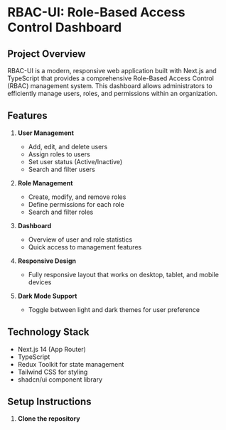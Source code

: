 # RBAC-UI: Role-Based Access Control Dashboard

## Project Overview

RBAC-UI is a modern, responsive web application built with Next.js and TypeScript that provides a comprehensive Role-Based Access Control (RBAC) management system. This dashboard allows administrators to efficiently manage users, roles, and permissions within an organization.

## Features

1. **User Management**
   - Add, edit, and delete users
   - Assign roles to users
   - Set user status (Active/Inactive)
   - Search and filter users

2. **Role Management**
   - Create, modify, and remove roles
   - Define permissions for each role
   - Search and filter roles

3. **Dashboard**
   - Overview of user and role statistics
   - Quick access to management features

4. **Responsive Design**
   - Fully responsive layout that works on desktop, tablet, and mobile devices

5. **Dark Mode Support**
   - Toggle between light and dark themes for user preference

## Technology Stack

- Next.js 14 (App Router)
- TypeScript
- Redux Toolkit for state management
- Tailwind CSS for styling
- shadcn/ui component library

## Setup Instructions

1. **Clone the repository**

